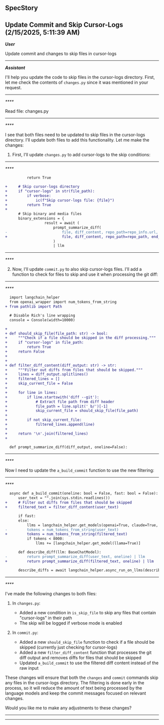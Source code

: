## SpecStory

## Update Commit and Skip Cursor-Logs (2/15/2025, 5:11:39 AM)

_**User**_

Update commit and changes to skip files in cursor-logs

---

_**Assistant**_

I'll help you update the code to skip files in the cursor-logs directory. First, let me check the contents of `changes.py` since it was mentioned in your request.

---

_\*\*\*\*_

Read file: changes.py

---

_\*\*\*\*_

I see that both files need to be updated to skip files in the cursor-logs directory. I'll update both files to add this functionality. Let me make the changes:

1. First, I'll update `changes.py` to add cursor-logs to the skip conditions:

---

_\*\*\*\*_

```diff
          return True

+     # Skip cursor-logs directory
+     if "cursor-logs" in str(file_path):
+         if verbose:
+             ic(f"Skip cursor-logs file: {file}")
+         return True
+
      # Skip binary and media files
      binary_extensions = {
                  result = await (
                      prompt_summarize_diff(
-                         file, diff_content, repo_path=repo_info.url, end_rev=last
+                         file, diff_content, repo_path=repo_path, end_rev=last
                      )
                      | llm
```

---

_\*\*\*\*_

2. Now, I'll update `commit.py` to also skip cursor-logs files. I'll add a function to check for files to skip and use it when processing the git diff:

---

_\*\*\*\*_

```diff
  import langchain_helper
  from openai_wrapper import num_tokens_from_string
+ from pathlib import Path

  # Disable Rich's line wrapping
  console = Console(width=10000)

+
+ def should_skip_file(file_path: str) -> bool:
+     """Check if a file should be skipped in the diff processing."""
+     if "cursor-logs" in file_path:
+         return True
+     return False
+
+
+ def filter_diff_content(diff_output: str) -> str:
+     """Filter out diffs from files that should be skipped."""
+     lines = diff_output.splitlines()
+     filtered_lines = []
+     skip_current_file = False
+
+     for line in lines:
+         if line.startswith('diff --git'):
+             # Extract file path from diff header
+             file_path = line.split(' b/')[-1]
+             skip_current_file = should_skip_file(file_path)
+
+         if not skip_current_file:
+             filtered_lines.append(line)
+
+     return '\n'.join(filtered_lines)
+

  def prompt_summarize_diff(diff_output, oneline=False):
```

---

_\*\*\*\*_

Now I need to update the `a_build_commit` function to use the new filtering:

---

_\*\*\*\*_

```diff
  async def a_build_commit(oneline: bool = False, fast: bool = False):
      user_text = "".join(sys.stdin.readlines())
+     # Filter out diffs from files that should be skipped
+     filtered_text = filter_diff_content(user_text)

      if fast:
      else:
          llms = langchain_helper.get_models(openai=True, claude=True, google=True)
-         tokens = num_tokens_from_string(user_text)
+         tokens = num_tokens_from_string(filtered_text)
          if tokens < 8000:
              llms += [langchain_helper.get_model(llama=True)]

      def describe_diff(llm: BaseChatModel):
-         return prompt_summarize_diff(user_text, oneline) | llm
+         return prompt_summarize_diff(filtered_text, oneline) | llm

      describe_diffs = await langchain_helper.async_run_on_llms(describe_diff, llms)
```

---

_\*\*\*\*_

I've made the following changes to both files:

1. In `changes.py`:

   - Added a new condition in `is_skip_file` to skip any files that contain "cursor-logs" in their path
   - The skip will be logged if verbose mode is enabled

2. In `commit.py`:
   - Added a new `should_skip_file` function to check if a file should be skipped (currently just checking for cursor-logs)
   - Added a new `filter_diff_content` function that processes the git diff output and removes diffs for files that should be skipped
   - Updated `a_build_commit` to use the filtered diff content instead of the raw input

These changes will ensure that both the `changes` and `commit` commands skip any files in the cursor-logs directory. The filtering is done early in the process, so it will reduce the amount of text being processed by the language models and keep the commit messages focused on relevant changes.

Would you like me to make any adjustments to these changes?

---

---
